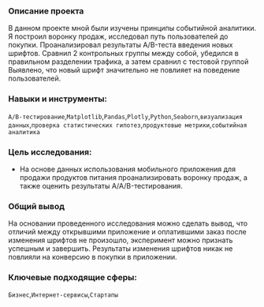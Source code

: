 ### Описание проекта
В данном проекте мной были изучены принципы событийной аналитики. Я построил
воронку продаж, исследовал путь пользователей до покупки. Проанализировал
результаты A/B-теста введения новых шрифтов. Сравнил 2 контрольных группы между
собой, убедился в правильном разделении трафика, а затем сравнил с тестовой группой
Выявлено, что новый шрифт значительно не повлияет на поведение пользователей.

### Навыки и инструменты: 
`A/B-тестирование`,`Matplotlib`,`Pandas`,`Plotly`,`Python`,`Seaborn`,`визуализация данных`,`проверка статистических гипотез`,`продуктовые метрики`,`событийная аналитика`

### Цель исследования:
- На основе данных использования мобильного приложения для продажи продуктов питания проанализировать воронку продаж, а также оценить результаты A/A/B-тестирования.  

### Общий вывод
На основании проведенного исследования можно сделать вывод, что отличий между открывшими приложение и оплатившими заказ после изменения шрифтов не произошло, эксперимент можно признать успешным и завершить. Результаты изменения шрифтов никак не повлияли на конверсию в покупки в приложении.

### Ключевые подходящие сферы:
`Бизнес`,`Интернет-сервисы`,`Стартапы`
